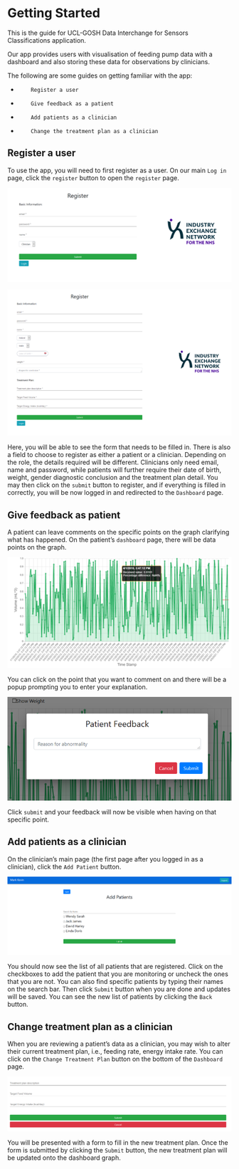 # Getting Started

This is the guide for UCL-GOSH Data Interchange for Sensors Classifications application. 

Our app provides users with visualisation of feeding pump data with a dashboard and also storing these data for observations by clinicians. 

The following are some guides on getting familiar with the app: 

-         Register a user 

-         Give feedback as a patient 

-         Add patients as a clinician 

-         Change the treatment plan as a clinician 

## Register a user 

To use the app, you will need to first register as a user. On our main `Log in` page, click the `register` button to open the `register` page. 

![Clinicians Register](img/clinicians/register.png)

![Patients register](img/patients/register.png)

Here, you will be able to see the form that needs to be filled in. There is also a field to choose to register as either a patient or a clinician. Depending on the role, the details required will be different. Clinicians only need email, name and password, while patients will further require their date of birth, weight, gender diagnostic conclusion and the treatment plan detail. You may then click on the `submit` button to register, and if everything is filled in correctly, you will be now logged in and redirected to the `Dashboard` page. 



## Give feedback as patient 

A patient can leave comments on the specific points on the graph clarifying what has happened. On the patient’s `dashboard` page, there will be data points on the graph. 

![Clinicians Patient Dashboard Hover](img/clinicians/hover.png)

You can click on the point that you want to comment on and there will be a popup prompting you to enter your explanation. 

![Clinicians Patient Dashboard Patient Feedback](img/clinicians/patient_feedback.png)

Click `submit` and your feedback will now be visible when having on that specific point. 

 

## Add patients as a clinician 

On the clinician’s main page (the first page after you logged in as a clinician), click the `Add Patient` button. 

![Clinicians Add Patients](img/clinicians/add_patients.png)

You should now see the list of all patients that are registered. Click on the checkboxes to add the patient that you are monitoring or uncheck the ones that you are not. You can also find specific patients by typing their names on the search bar. Then click `Submit` button when you are done and updates will be saved. You can see the new list of patients by clicking the `Back` button. 

 

## Change treatment plan as a clinician 

When you are reviewing a patient’s data as a clinician, you may wish to alter their current treatment plan, i.e., feeding rate, energy intake rate. You can click on the `Change Treatment Plan` button on the bottom of the `Dashboard` page. 

![Clinicians Patient Dashboard Change Treatment Plan](img/clinicians/change_treatment_plan.png)

You will be presented with a form to fill in the new treatment plan. Once the form is submitted by clicking the `Submit` button, the new treatment plan will be updated onto the dashboard graph. 